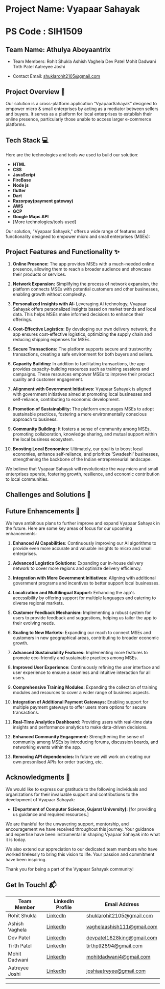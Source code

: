 # Project Name: Vyapaar Sahayak
# PS Code :  SIH1509

## Team Name: Athulya Abeyaantrix
- Team Members: Rohit Shukla
                Ashish Vaghela
                Dev Patel
                Mohit Dadwani
                Tirth Patel
                Aatreyee Joshi

- Contact Email: shuklarohit2105@gmail.com


## Project Overview 🚀
Our solution is a cross-platform application “VyapaarSahayak” designed to empower micro & small enterprises by acting as a mediator between sellers and buyers. It serves as a platform for local enterprises to establish their online presence, particularly those unable to access larger e-commerce platforms. 

## Tech Stack 💻

Here are the technologies and tools we used to build our solution:

* **HTML** 
* **CSS** 
* **JavaScript** 
* **FireBase** 
* **Node js** 
* **flutter**
* **Dart** 
* **Razorpay(payment gateway)** 
* **AWS**
* **GCP**
* **Google Maps API**
* [More technologies/tools used]

Our solution, "Vyapaar Sahayak," offers a wide range of features and functionality designed to empower micro and small enterprises (MSEs):

## Project Features and Functionality ✨

1. **Online Presence:** The app provides MSEs with a much-needed online presence, allowing them to reach a broader audience and showcase their products or services.

2. **Network Expansion:** Simplifying the process of network expansion, the platform connects MSEs with potential customers and other businesses, enabling growth without complexity.

3. **Personalized Insights with AI:** Leveraging AI technology, Vyapaar Sahayak offers personalized insights based on market trends and local data. This helps MSEs make informed decisions to enhance their offerings.

4. **Cost-Effective Logistics:** By developing our own delivery network, the app ensures cost-effective logistics, optimizing the supply chain and reducing shipping expenses for MSEs.

5. **Secure Transactions:** The platform supports secure and trustworthy transactions, creating a safe environment for both buyers and sellers.

6. **Capacity Building:** In addition to facilitating transactions, the app provides capacity-building resources such as training sessions and campaigns. These resources empower MSEs to improve their product quality and customer engagement.

7. **Alignment with Government Initiatives:** Vyapaar Sahayak is aligned with government initiatives aimed at promoting local businesses and self-reliance, contributing to economic development.

8. **Promotion of Sustainability:** The platform encourages MSEs to adopt sustainable practices, fostering a more environmentally conscious approach to business.

9. **Community Building:** It fosters a sense of community among MSEs, promoting collaboration, knowledge sharing, and mutual support within the local business ecosystem.

10. **Boosting Local Economies:** Ultimately, our goal is to boost local economies, enhance self-reliance, and prioritize 'Swadeshi' businesses, strengthening the backbone of the Indian entrepreneurial landscape.

We believe that Vyapaar Sahayak will revolutionize the way micro and small enterprises operate, fostering growth, resilience, and economic contribution to local communities.

## Challenges and Solutions 🧠

## Future Enhancements 🚧

We have ambitious plans to further improve and expand Vyapaar Sahayak in the future. Here are some key areas of focus for our upcoming enhancements:

1. **Enhanced AI Capabilities:** Continuously improving our AI algorithms to provide even more accurate and valuable insights to micro and small enterprises.

2. **Advanced Logistics Solutions:** Expanding our in-house delivery network to cover more regions and optimize delivery efficiency.

3. **Integration with More Government Initiatives:** Aligning with additional government programs and incentives to better support local businesses.

4. **Localization and Multilingual Support:** Enhancing the app's accessibility by offering support for multiple languages and catering to diverse regional markets.

5. **Customer Feedback Mechanism:** Implementing a robust system for users to provide feedback and suggestions, helping us tailor the app to their evolving needs.

6. **Scaling to New Markets:** Expanding our reach to connect MSEs and customers in new geographical areas, contributing to broader economic growth.

7. **Advanced Sustainability Features:** Implementing more features to promote eco-friendly and sustainable practices among MSEs.

8. **Improved User Experience:** Continuously refining the user interface and user experience to ensure a seamless and intuitive interaction for all users.

9. **Comprehensive Training Modules:** Expanding the collection of training modules and resources to cover a wider range of business aspects.

10. **Integration of Additional Payment Gateways:** Enabling support for multiple payment gateways to offer users more options for secure transactions.

11. **Real-Time Analytics Dashboard:** Providing users with real-time data insights and performance analytics to make data-driven decisions.

12. **Enhanced Community Engagement:** Strengthening the sense of community among MSEs by introducing forums, discussion boards, and networking events within the app.

13. **Removing API dependencies:** In future we will work on creating our own presonlised APIs for order tracking, etc.

## Acknowledgments 🙌

We would like to express our gratitude to the following individuals and organizations for their invaluable support and contributions to the development of Vyapaar Sahayak:

- **[Department of Computer Science, Gujarat University]:** [for providing us guidance and required resources.]

We are thankful for the unwavering support, mentorship, and encouragement we have received throughout this journey. Your guidance and expertise have been instrumental in shaping Vyapaar Sahayak into what it is today.

We also extend our appreciation to our dedicated team members who have worked tirelessly to bring this vision to life. Your passion and commitment have been inspiring.

Thank you for being a part of the Vyapaar Sahayak community!


## Get In Touch! 📬

| Team Member       | LinkedIn Profile                                                       | Email Address                                                    |
|-------------------|------------------------------------------------------------------------|------------------------------------------------------------------|
| Rohit Shukla      | [LinkedIn](https://www.linkedin.com/in/rohit-shukla-a8729124b/)        | [shuklarohit2105@gmail.com](mailto:shuklarohit2105@gmail.com)    |
| Ashish Vaghela    | [LinkedIn](https://www.linkedin.com/in/ashish-codejourney/)            | [vaghelaashish111@gmail.com](mailto:vaghelaashish111@gmail.com)  |
| Dev Patel         | [LinkedIn](https://www.linkedin.com/in/patel-dev-340877269)            | [devpatel1828king@gmail.com](mailto:devpatel1828king@gmail.com)  |
| Tirth Patel       | [LinkedIn](https://www.linkedin.com/in/tirth-patel-0a5a18257)          | [tirthptl2894@gmail.com](mailto:tirthptl2894@gmail.com)          |
| Mohit Dadwani     | [LinkedIn](https://www.linkedin.com/in/mohit-dadwani-3b9b72273)        | [mohitdadwani4@gmail.com](mailto:mohitdadwani4@gmail.com)        |
| Aatreyee Joshi    | [LinkedIn](https://www.linkedin.com/in/aatreyee-joshi-7b0515261)       | [joshiaatreyee@gmail.com](mailto:joshiaatreyee@gmail.com)        |








---


